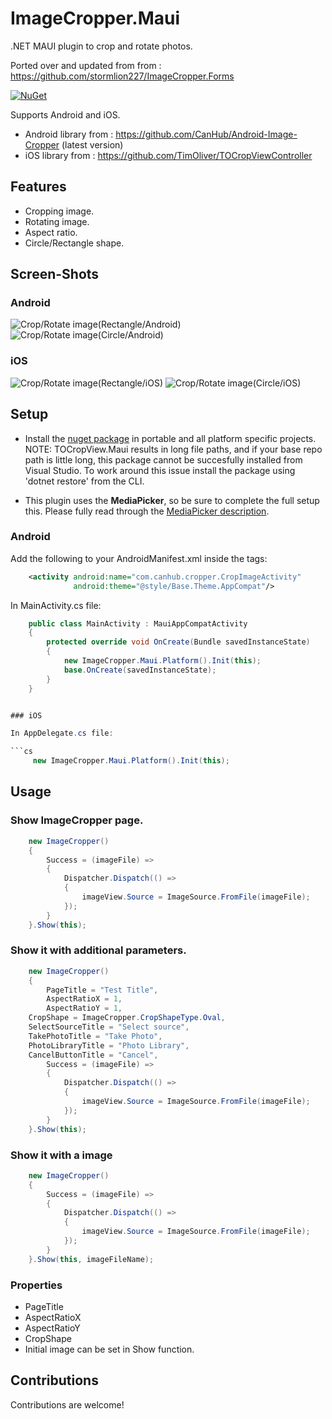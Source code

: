 # ImageCropper.Maui

.NET MAUI plugin to crop and rotate photos. 

Ported over and updated from from : https://github.com/stormlion227/ImageCropper.Forms

[![NuGet](https://img.shields.io/nuget/v/ImageCropper.Maui.svg)](https://www.nuget.org/packages/ImageCropper.Maui/)

Supports Android and iOS.
* Android library from : https://github.com/CanHub/Android-Image-Cropper (latest version)
* iOS library from : https://github.com/TimOliver/TOCropViewController

## Features

* Cropping image.
* Rotating image.
* Aspect ratio.
* Circle/Rectangle shape.

## Screen-Shots

### Android
<img src="ScreenShots/Android_Rectangle.gif" alt="Crop/Rotate image(Rectangle/Android)"/> <img src="ScreenShots/Android_Circle.gif" alt="Crop/Rotate image(Circle/Android)"/>

### iOS
<img src="ScreenShots/iOS_Rectangle.gif" alt="Crop/Rotate image(Rectangle/iOS)"/> <img src="ScreenShots/iOS_Circle.gif" alt="Crop/Rotate image(Circle/iOS)" />

## Setup

* Install the [nuget package](https://www.nuget.org/packages/ImageCropper.Maui/) in portable and all platform specific projects. NOTE: TOCropView.Maui results in long file paths, and if your base repo path is little long, this package cannot be succesfully installed from Visual Studio. To work around this issue install the package using 'dotnet restore' from the CLI.
  
* This plugin uses the **MediaPicker**, so be sure to complete the full setup this. Please fully read through the [MediaPicker description](https://learn.microsoft.com/en-us/dotnet/maui/platform-integration/device-media/picker).

### Android

Add the following to your AndroidManifest.xml inside the <application> tags:
```xml	
	<activity android:name="com.canhub.cropper.CropImageActivity"
	          android:theme="@style/Base.Theme.AppCompat"/>	
```

In MainActivity.cs file:
```cs
    public class MainActivity : MauiAppCompatActivity
    {
        protected override void OnCreate(Bundle savedInstanceState)
        {
            new ImageCropper.Maui.Platform().Init(this);
            base.OnCreate(savedInstanceState);
        }
    }


### iOS

In AppDelegate.cs file:

```cs
     new ImageCropper.Maui.Platform().Init(this);
```
## Usage

### Show ImageCropper page.
```cs
    new ImageCropper()
    {
        Success = (imageFile) =>
        {
            Dispatcher.Dispatch(() =>
            {
                imageView.Source = ImageSource.FromFile(imageFile);
            });
        }
    }.Show(this);
```
### Show it with additional parameters.
```cs
    new ImageCropper()
    {
        PageTitle = "Test Title",
        AspectRatioX = 1,
        AspectRatioY = 1,
	CropShape = ImageCropper.CropShapeType.Oval,
	SelectSourceTitle = "Select source",
	TakePhotoTitle = "Take Photo",
	PhotoLibraryTitle = "Photo Library",
	CancelButtonTitle = "Cancel",
        Success = (imageFile) =>
        {
            Dispatcher.Dispatch(() =>
            {
                imageView.Source = ImageSource.FromFile(imageFile);
            });
        }
    }.Show(this);
```
### Show it with a image
```cs
    new ImageCropper()
    {
        Success = (imageFile) =>
        {
            Dispatcher.Dispatch(() =>
            {
                imageView.Source = ImageSource.FromFile(imageFile);
            });
        }
    }.Show(this, imageFileName);
```
### Properties
* PageTitle
* AspectRatioX
* AspectRatioY
* CropShape
* Initial image can be set in Show function.

## Contributions
Contributions are welcome!
